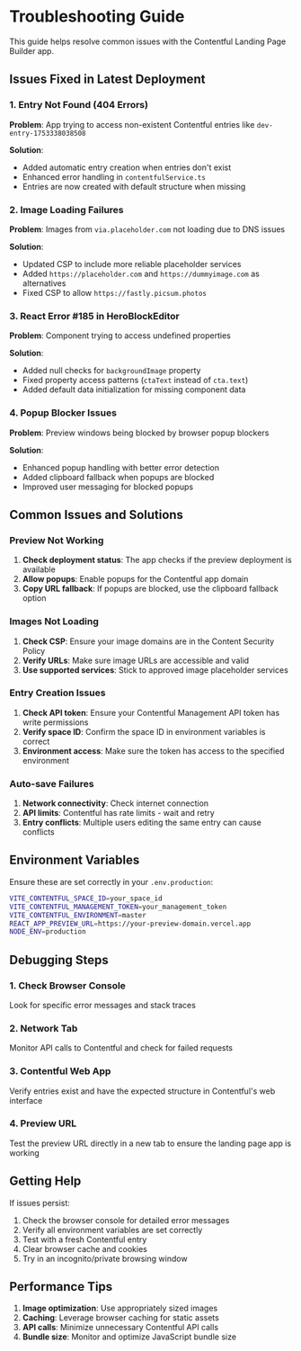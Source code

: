 # Troubleshooting Guide

This guide helps resolve common issues with the Contentful Landing Page Builder app.

## Issues Fixed in Latest Deployment

### 1. Entry Not Found (404 Errors)
**Problem**: App trying to access non-existent Contentful entries like `dev-entry-1753338038508`

**Solution**: 
- Added automatic entry creation when entries don't exist
- Enhanced error handling in `contentfulService.ts`
- Entries are now created with default structure when missing

### 2. Image Loading Failures
**Problem**: Images from `via.placeholder.com` not loading due to DNS issues

**Solution**:
- Updated CSP to include more reliable placeholder services
- Added `https://placeholder.com` and `https://dummyimage.com` as alternatives
- Fixed CSP to allow `https://fastly.picsum.photos`

### 3. React Error #185 in HeroBlockEditor
**Problem**: Component trying to access undefined properties

**Solution**:
- Added null checks for `backgroundImage` property
- Fixed property access patterns (`ctaText` instead of `cta.text`)
- Added default data initialization for missing component data

### 4. Popup Blocker Issues
**Problem**: Preview windows being blocked by browser popup blockers

**Solution**:
- Enhanced popup handling with better error detection
- Added clipboard fallback when popups are blocked
- Improved user messaging for blocked popups

## Common Issues and Solutions

### Preview Not Working
1. **Check deployment status**: The app checks if the preview deployment is available
2. **Allow popups**: Enable popups for the Contentful app domain
3. **Copy URL fallback**: If popups are blocked, use the clipboard fallback option

### Images Not Loading
1. **Check CSP**: Ensure your image domains are in the Content Security Policy
2. **Verify URLs**: Make sure image URLs are accessible and valid
3. **Use supported services**: Stick to approved image placeholder services

### Entry Creation Issues
1. **Check API token**: Ensure your Contentful Management API token has write permissions
2. **Verify space ID**: Confirm the space ID in environment variables is correct
3. **Environment access**: Make sure the token has access to the specified environment

### Auto-save Failures
1. **Network connectivity**: Check internet connection
2. **API limits**: Contentful has rate limits - wait and retry
3. **Entry conflicts**: Multiple users editing the same entry can cause conflicts

## Environment Variables

Ensure these are set correctly in your `.env.production`:

```bash
VITE_CONTENTFUL_SPACE_ID=your_space_id
VITE_CONTENTFUL_MANAGEMENT_TOKEN=your_management_token
VITE_CONTENTFUL_ENVIRONMENT=master
REACT_APP_PREVIEW_URL=https://your-preview-domain.vercel.app
NODE_ENV=production
```

## Debugging Steps

### 1. Check Browser Console
Look for specific error messages and stack traces

### 2. Network Tab
Monitor API calls to Contentful and check for failed requests

### 3. Contentful Web App
Verify entries exist and have the expected structure in Contentful's web interface

### 4. Preview URL
Test the preview URL directly in a new tab to ensure the landing page app is working

## Getting Help

If issues persist:

1. Check the browser console for detailed error messages
2. Verify all environment variables are set correctly
3. Test with a fresh Contentful entry
4. Clear browser cache and cookies
5. Try in an incognito/private browsing window

## Performance Tips

1. **Image optimization**: Use appropriately sized images
2. **Caching**: Leverage browser caching for static assets
3. **API calls**: Minimize unnecessary Contentful API calls
4. **Bundle size**: Monitor and optimize JavaScript bundle size